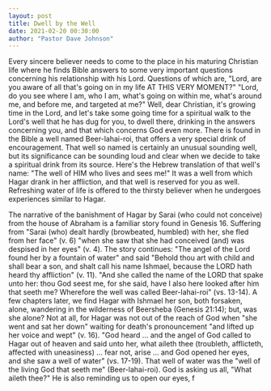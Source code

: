 ```yaml
---
layout: post
title: Dwell by the Well
date: 2021-02-20 00:30:00
author: "Pastor Dave Johnson"
---
```


Every sincere believer needs to come to the place in his maturing Christian life where he finds Bible answers to some very important questions concerning his relationship with his Lord. Questions of which are, "Lord, are you aware of all that's going on in my life AT THIS VERY MOMENT?" "Lord, do you see where I am, who I am, what's going on within me, what's around me, and before me, and targeted at me?" Well, dear Christian, it's growing time in the Lord, and let's take some going time for a spiritual walk to the Lord's well that he has dug for you, to dwell there, drinking in the answers concerning you, and that which concerns God even more. There is found in the Bible a well named Beer-lahai-roi, that offers a very special drink of encouragement. That well so named is certainly an unusual sounding well, but its significance can be sounding loud and clear when we decide to take a spiritual drink from its source. Here's the Hebrew translation of that well's name: "The well of HIM who lives and sees me!" It was a well from which Hagar drank in her affliction, and that well is reserved for you as well. Refreshing water of life is offered to the thirsty believer when he undergoes experiences similar to Hagar.

The narrative of the banishment of Hagar by Sarai (who could not conceive) from the house of Abraham is a familiar story found in Genesis 16. Suffering from "Sarai (who) dealt hardly (browbeated, humbled) with her, she fled from her face" (v. 6) "when she saw that she had conceived (and) was despised in her eyes" (v. 4). The story continues: "The angel of the Lord found her by a fountain of water" and said "Behold thou art with child and shall bear a son, and shalt call his name Ishmael, because the LORD hath heard thy affliction" (v. 11). "And she called the name of the LORD that spake unto her: thou God seest me, for she said, have I also here looked after him that seeth me? Wherefore the well was called Beer-lahai-roi" (vs. 13-14). A few chapters later, we find Hagar with Ishmael her son, both forsaken, alone, wandering in the wilderness of Beersheba (Genesis 21:14); but, was she alone? Not at all, for Hagar was not out of the reach of God when "she went and sat her down" waiting for death's pronouncement "and lifted up her voice and wept" (v. 16). "God heard ... and the angel of God called to Hagar out of heaven and said unto her, what aileth thee (troubleth, afflicteth, affected with uneasiness) ... fear not, arise ... and God opened her eyes, and she saw a well of water" (vs. 17-19). That well of water was the "well of the living God that seeth me" (Beer-lahai-roi). God is asking us all, "What aileth thee?" He is also reminding us to open our eyes, f
